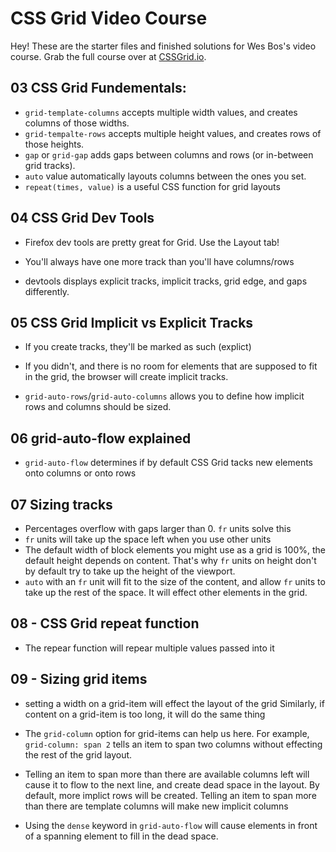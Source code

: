 # CSS Grid Video Course

Hey! These are the starter files and finished solutions for Wes Bos's video course. Grab the full course over at [CSSGrid.io](https://CSSGrid.io).

## 03 CSS Grid Fundementals:

- `grid-template-columns` accepts multiple width values, and creates columns of those widths.
- `grid-tempalte-rows` accepts multiple height values, and creates rows of those heights.
- `gap` or `grid-gap` adds gaps between columns and rows (or in-between grid tracks).
- `auto` value automatically layouts columns between the ones you set.
- `repeat(times, value)` is a useful CSS function for grid layouts

## 04 CSS Grid Dev Tools

- Firefox dev tools are pretty great for Grid. Use the Layout tab!

- You'll always have one more track than you'll have columns/rows

- devtools displays explicit tracks, implicit tracks, grid edge, and gaps differently.

## 05 CSS Grid Implicit vs Explicit Tracks

- If you create tracks, they'll be marked as such (explict)

- If you didn't, and there is no room for elements that are supposed to fit in the grid, the browser will create implicit tracks.

- `grid-auto-rows`/`grid-auto-columns` allows you to define how implicit rows and columns should be sized.

## 06 grid-auto-flow explained

- `grid-auto-flow` determines if by default CSS Grid tacks new elements onto columns or onto rows

## 07 Sizing tracks

- Percentages overflow with gaps larger than 0. `fr` units solve this
- `fr` units will take up the space left when you use other units
- The default width of block elements you might use as a grid is 100%, the default height depends on content. That's why `fr` units on height don't by default try to take up the height of the viewport.
- `auto` with an `fr` unit will fit to the size of the content, and allow `fr` units to take up the rest of the space. It will effect other elements in the grid.

## 08 - CSS Grid repeat function

- The repear function will repear multiple values passed into it

## 09 - Sizing grid items

- setting a width on a grid-item will effect the layout of the grid Similarly, if content on a grid-item is too long, it will do the same thing

- The `grid-column` option for grid-items can help us here. For example, `grid-column: span 2` tells an item to span two columns without effecting the rest of the grid layout.

- Telling an item to span more than there are available columns left will cause it to flow to the next line, and create dead space in the layout. By default, more implict rows will be created. Telling an item to span more than there are template columns will make new implicit columns

- Using the `dense` keyword in `grid-auto-flow` will cause elements in front of a spanning element to fill in the dead space.
